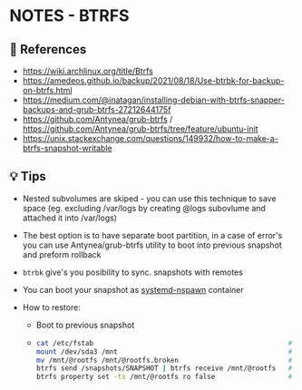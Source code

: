 NOTES - BTRFS
======

## 📌 References

- https://wiki.archlinux.org/title/Btrfs
- https://amedeos.github.io/backup/2021/08/18/Use-btrbk-for-backup-on-btrfs.html
- https://medium.com/@inatagan/installing-debian-with-btrfs-snapper-backups-and-grub-btrfs-27212644175f
- https://github.com/Antynea/grub-btrfs / https://github.com/Antynea/grub-btrfs/tree/feature/ubuntu-init
- https://unix.stackexchange.com/questions/149932/how-to-make-a-btrfs-snapshot-writable

## 💡 Tips

  - Nested subvolumes are skiped - you can use this technique to save space (eg. excluding /var/logs by creating @logs subovlume and attached it into /var/logs)
  - The best option is to have separate boot partition, in a case of error's you can use Antynea/grub-btrfs utility to boot into previous snapshot and preform rollback
  - `btrbk` give's you posibility to sync. snapshots with remotes
  - You can boot your snapshot as [systemd-nspawn](https://wiki.archlinux.org/title/Systemd-nspawn#Use_Btrfs_subvolume_as_container_root) container

  - How to restore:
    
    - Boot to previous snapshot
    - ```sh
      cat /etc/fstab                                                # search for partition which is mounted as /
      mount /dev/sda3 /mnt                                          # mount this partition into /mnt
      mv /mnt/@rootfs /mnt/@rootfs.broken                           # move broken subvolume into *.broken
      btrfs send /snapshots/SNAPSHOT | btrfs receive /mnt/@rootfs   # send our backup snapshot into @rootfs
      btrfs property set -ts /mnt/@rootfs ro false                  # make sure that rootfs subvolume is in Read Write mode
      ```
